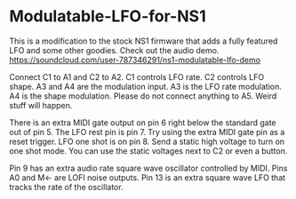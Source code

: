 # Modulatable-LFO-for-NS1
This is a modification to the stock NS1 firmware that adds a fully featured LFO and some other goodies.
Check out the audio demo.
https://soundcloud.com/user-787346291/ns1-modulatable-lfo-demo

Connect C1 to A1 and C2 to A2. C1 controls LFO rate. C2 controls LFO shape.
A3 and A4 are the modulation input. A3 is the LFO rate modulation. A4 is the shape modulation.
Please do not connect anything to A5. Weird stuff will happen.

There is an extra MIDI gate output on pin 6 right below the standard gate out of pin 5.
The LFO rest pin is pin 7. Try using the extra MIDI gate pin as a reset trigger.
LFO one shot is on pin 8. Send a static high voltage to turn on one shot mode.
You can use the static voltages next to C2 or even a button.

Pin 9 has an extra audio rate square wave oscillator controlled by MIDI.
Pins A0 and M<- are LOFI noise outputs.
Pin 13 is an extra square wave LFO that tracks the rate of the oscillator.
